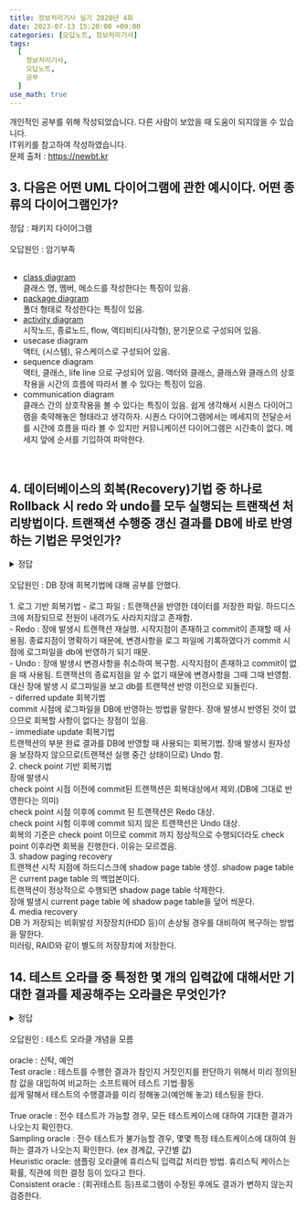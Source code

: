 ```yaml
---
title: 정보처리기사 실기 2020년 4회
date: 2023-07-13 15:20:00 +09:00
categories: [오답노트, 정보처리기사]
tags:
  [
    정보처리기사,
    오답노트,
    공부
  ]
use_math: true
---
```

개인적인 공부를 위해 작성되었습니다. 다른 사람이 보았을 때 도움이 되지않을 수 있습니다.  
IT위키를 참고하여 작성하였습니다.  
문제 출처 : <https://newbt.kr> 

## 3. 다음은 어떤 UML 다이어그램에 관한 예시이다. 어떤 종류의 다이어그램인가?<br>
정답 : 패키지 다이어그램<br>
<br>
오답원인 : 암기부족<br>
<br>
- [class diagram](https://www.google.com/search?newwindow=1&rlz=1C1FKPE_koKR931KR931&sxsrf=AB5stBi5_ptTTL1Hf05_MMJT_axLxm4dzQ:1689228114503&q=%ED%81%B4%EB%9E%98%EC%8A%A4+%EB%8B%A4%EC%9D%B4%EC%96%B4%EA%B7%B8%EB%9E%A8&tbm=isch&sa=X&ved=2ahUKEwiUoNaNgYuAAxVQed4KHfnhC_oQ0pQJegQIDRAB&biw=1536&bih=714&dpr=1.25)<br>
클래스 명, 멤버, 메소드를 작성한다는 특징이 있음.<br>
- [package diagram](https://www.google.com/search?q=%ED%8C%A8%ED%82%A4%EC%A7%80+%EB%8B%A4%EC%9D%B4%EC%96%B4%EA%B7%B8%EB%9E%A8&tbm=isch&ved=2ahUKEwixndPCgYuAAxUEdt4KHYvJAEkQ2-cCegQIABAA&oq=%ED%8C%A8%ED%82%A4%EC%A7%80+%EB%8B%A4%EC%9D%B4%EC%96%B4%EA%B7%B8%EB%9E%A8&gs_lcp=CgNpbWcQAzIFCAAQgAQyBQgAEIAEMgUIABCABDIHCAAQGBCABDIHCAAQGBCABDIGCAAQBRAeOgQIIxAnOgYIABAHEB46CAgAEAUQBxAeUNwHWPQLYNYNaAJwAHgCgAGVAYgB8QeSAQMwLjeYAQCgAQGqAQtnd3Mtd2l6LWltZ8ABAQ&sclient=img&ei=wZOvZPG4JITs-QaLk4PIBA&bih=714&biw=1536&rlz=1C1FKPE_koKR931KR931)<br>
폴더 형태로 작성한다는 특징이 있음.<br>
- [activity diagram](https://www.google.com/search?q=%ED%99%9C%EB%8F%99+%EB%8B%A4%EC%9D%B4%EC%96%B4%EA%B7%B8%EB%9E%A8&tbm=isch&ved=2ahUKEwiJtv7HgYuAAxVMZ_UHHSzRBP8Q2-cCegQIABAA&oq=%ED%99%9C%EB%8F%99+%EB%8B%A4%EC%9D%B4%EC%96%B4%EA%B7%B8%EB%9E%A8&gs_lcp=CgNpbWcQAzIFCAAQgAQyBQgAEIAEMgcIABAYEIAEMgcIABAYEIAEMgcIABAYEIAEMgcIABAYEIAEMgcIABAYEIAEMgcIABAYEIAEOgQIIxAnOgYIABAHEB46CAgAEAgQBxAeUK4FWN4JYOEKaABwAHgAgAFniAGEBpIBAzUuM5gBAKABAaoBC2d3cy13aXotaW1nwAEB&sclient=img&ei=zJOvZImgMMzO1e8PrKKT-A8&bih=714&biw=1536&rlz=1C1FKPE_koKR931KR931#imgrc=sxBfHdwXraucsM)<br>
시작노드, 종료노드, flow, 액티비티(사각형), 분기문으로 구성되어 있음.<br>
- usecase diagram<br>
액터, (시스템), 유스케이스로 구성되어 있음.<br>
- sequence diagram<br>
액터, 클래스, life line 으로 구성되어 있음. 액터와 클래스, 클래스와 클래스의 상호작용을 시간의 흐름에 따라서 볼 수 있다는 특징이 있음.<br>
- communication diagram<br>
클래스 간의 상호작용을 볼 수 있다는 특징이 있음. 쉽게 생각해서 시퀀스 다이어그램을 축약해놓은 형태라고 생각하자. 
시퀀스 다이어그램에서는 메세지의 전달순서를 시간에 흐름을 따라 볼 수 있지만 커뮤니케이션 다이어그램은 시간축이 없다.
메세지 앞에 순서를 기입하여 파악한다.<br>
<br>

## 4. 데이터베이스의 회복(Recovery)기법 중 하나로 Rollback 시 redo 와 undo를 모두 실행되는 트랜잭션 처리방법이다. 트랜잭션 수행중 갱신 결과를 DB에 바로 반영하는 기법은 무엇인가?
<details>
<summary>정답</summary>
immediate update
</details>
<br>
오답원인 : DB 장애 회복기법에 대해 공부를 안했다.<br>
<br>
1. 로그 기반 회복기법
- 로그 파일 : 트랜잭션을 반영한 데이터를 저장한 파일. 하드디스크에 저장되므로 전원이 내려가도 사라지지않고 존재함.<br>
- Redo : 장애 발생시 트랜잭션 재실행. 시작지점이 존재하고 commit이 존재할 때 사용됨. 
종료지점이 명확하기 때문에, 변경사항을 로그 파일에 기록하였다가 commit 시점에 로그파일을 db에 반영하기 되기 때문.<br>
- Undo : 장애 발생시 변경사항을 취소하여 복구함. 
시작지점이 존재하고 commit이 없을 때 사용됨. 
트랜잭션의 종료지점을 알 수 없기 때문에 변경사항을 그때 그때 반영함. 
대신 장애 발생 시 로그파일을 보고 db를 트랜잭션 반영 이전으로 되돌린다.<br>
- diferred update 회복기법<br>
commit 시점에 로그파일을 DB에 반영하는 방법을 말한다. 
장애 발생시 반영된 것이 없으므로 회복할 사항이 없다는 장점이 있음.<br>
- immediate update 회복기법<br>
트랜잭션의 부분 완료 결과를 DB에 반영할 때 사용되는 회복기법. 
장애 발생시 원자성을 보장하지 않으므로(트랜잭션 실행 중간 상태이므로) Undo 함.<br>
2. check point 기반 회복기법<br>
장애 발생시 <br>
check point 시점 이전에 commit된 트랜잭션은 회복대상에서 제외.(DB에 그대로 반영한다는 의미)<br>
check point 시점 이후에 commit 된 트랜잭션은 Redo 대상. <br>
check point 시험 이후에 commit 되지 않은 트랜잭션은 Undo 대상.<br>
회복의 기준은 check point 이므로 commit 까지 정상적으로 수행되더라도 check point 이후라면 회복을 진행한다. 이유는 모르겠음.<br>
3. shadow paging recovery<br>
트랜잭션 시작 지점에 하드디스크에 shadow page table 생성. shadow page table은 current page table 의 백업본이다.<br>
트랜잭션이 정상적으로 수행되면 shadow page table 삭제한다.<br>
장애 발생시 current page table 에 shadow page table을 덮어 씌운다.<br>
4. media recovery<br>
DB 가 저장되는 비휘발성 저장장치(HDD 등)이 손상될 경우를 대비하여 복구하는 방법을 말한다.<br>
미러링, RAID와 같이 별도의 저장장치에 저장한다.<br>

## 14. 테스트 오라클 중 특정한 몇 개의 입력값에 대해서만 기대한 결과를 제공해주는 오라클은 무엇인가?
<details>
<summary>정답</summary>
sampling oracle
</details>
<br>
오답원인 : 테스트 오라클 개념을 모름<br>
<br>
oracle : 신탁, 예언<br>
Test oracle : 테스트를 수행한 결과가 참인지 거짓인지를 판단하기 위해서 미리 정의된 참 값을 대입하여 비교하는 소프트웨어 테스트 기법·활동<br>
쉽게 말해서 테스트의 수행결과를 미리 정해놓고(예언해 놓고) 테스팅을 한다.<br>
<br>
True oracle : 전수 테스트가 가능할 경우, 모든 테스트케이스에 대하여 기대한 결과가 나오는지 확인한다.<br>
Sampling oracle : 전수 테스트가 불가능할 경우, 몇몇 특정 테스트케이스에 대하여 원하는 결과가 나오는지 확인한다. (ex 경계값, 구간별 값)<br>
Heuristic oracle: 샘플링 오라클에 휴리스틱 입력값 처리한 방법. 휴리스틱 케이스는 확률, 직관에 의한 결정 등이 있다고 한다.<br>
Consistent oracle : (회귀테스트 등)프로그램이 수정된 후에도 결과가 변하지 않는지 검증한다. <br>

